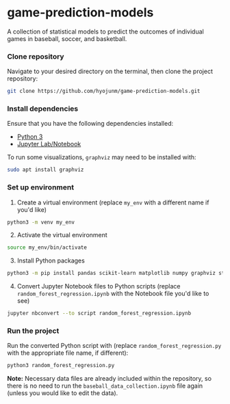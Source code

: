 # game-prediction-models

A collection of statistical models to predict the outcomes of individual games in baseball, soccer, and basketball.


### Clone repository

Navigate to your desired directory on the terminal, then clone the project repository:

```bash
git clone https://github.com/hyojunm/game-prediction-models.git
```

### Install dependencies

Ensure that you have the following dependencies installed:

* [Python 3](https://www.python.org/)
* [Jupyter Lab/Notebook](https://jupyter.org/)

To run some visualizations, `graphviz` may need to be installed with:

```bash
sudo apt install graphviz
```

### Set up environment

1. Create a virtual environment (replace `my_env` with a different name if you'd like)

```bash
python3 -m venv my_env
```

2. Activate the virtual environment

```bash
source my_env/bin/activate
```

3. Install Python packages

```bash
python3 -m pip install pandas scikit-learn matplotlib numpy graphviz statsmodels pybaseball ipykernel
```

4. Convert Jupyter Notebook files to Python scripts (replace `random_forest_regression.ipynb` with the Notebook file you'd like to see)

```bash
jupyter nbconvert --to script random_forest_regression.ipynb
```

### Run the project

Run the converted Python script with (replace `random_forest_regression.py` with the appropriate file name, if different):

```bash
python3 random_forest_regression.py
```

**Note:** Necessary data files are already included within the repository, so there is no need to run the `baseball_data_collection.ipynb` file again (unless you would like to edit the data).